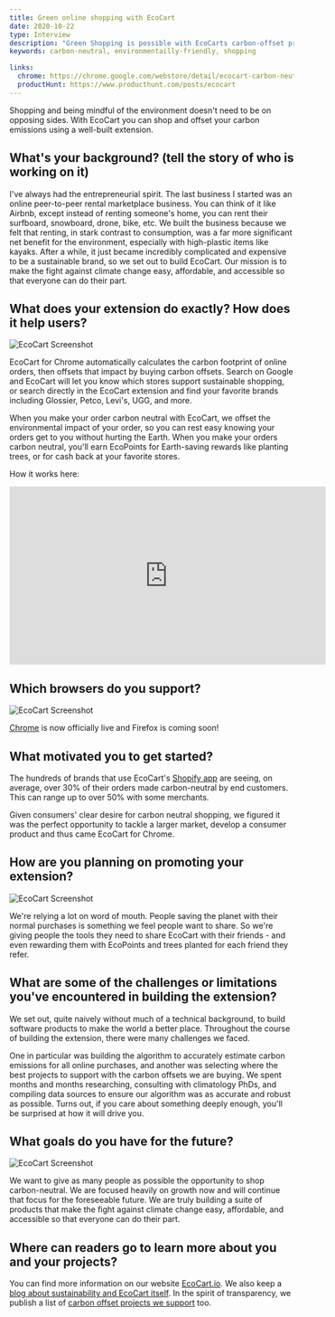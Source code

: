 ```yaml
---
title: Green online shopping with EcoCart
date: 2020-10-22
type: Interview
description: "Green Shopping is possible with EcoCarts carbon-offset programs. Learn more and do more."
keywords: carbon-neutral, environmentailly-friendly, shopping

links:
  chrome: https://chrome.google.com/webstore/detail/ecocart-carbon-neutral-sh/oiafedhhdhinjnianpfeaenmchnknchi
  productHunt: https://www.producthunt.com/posts/ecocart
---
```


Shopping and being mindful of the environment doesn't need to be on opposing sides. With EcoCart you can shop and offset your carbon emissions using a well-built extension.

<!--more-->

## What's your background? (tell the story of who is working on it)

I've always had the entrepreneurial spirit. The last business I started was an online peer-to-peer rental marketplace business. You can think of it like Airbnb, except instead of renting someone's home, you can rent their surfboard, snowboard, drone, bike, etc. We built the business because we felt that renting, in stark contrast to consumption, was a far more significant net benefit for the environment, especially with high-plastic items like kayaks. After a while, it just became incredibly complicated and expensive to be a sustainable brand, so we set out to build EcoCart. Our mission is to make the fight against climate change easy, affordable, and accessible so that everyone can do their part.


## What does your extension do exactly? How does it help users?

![EcoCart Screenshot](/images/EcoCart/image0.png)

EcoCart for Chrome automatically calculates the carbon footprint of online orders, then offsets that impact by buying carbon offsets. Search on Google and EcoCart will let you know which stores support sustainable shopping, or search directly in the EcoCart extension and find your favorite brands including Glossier, Petco, Levi's, UGG, and more.

When you make your order carbon neutral with EcoCart, we offset the environmental impact of your order, so you can rest easy knowing your orders get to you without hurting the Earth. When you make your orders carbon neutral, you'll earn EcoPoints for Earth-saving rewards like planting trees, or for cash back at your favorite stores.

How it works here:

<iframe width="560" height="315" src="https://www.youtube.com/embed/M8JLUu8Ziak" frameborder="0" allow="accelerometer; autoplay; clipboard-write; encrypted-media; gyroscope; picture-in-picture" allowfullscreen></iframe>


## Which browsers do you support?

![EcoCart Screenshot](/images/EcoCart/image1.png)

[Chrome](https://chrome.google.com/webstore/detail/ecocart-carbon-neutral-sh/oiafedhhdhinjnianpfeaenmchnknchi) is now officially live and Firefox is coming soon!


## What motivated you to get started?

The hundreds of brands that use EcoCart's [Shopify app](https://apps.shopify.com/ecocart) are seeing, on average, over 30% of their orders made carbon-neutral by end customers. This can range up to over 50% with some merchants.

Given consumers' clear desire for carbon neutral shopping, we figured it was the perfect opportunity to tackle a larger market, develop a consumer product and thus came EcoCart for Chrome.


## How are you planning on promoting your extension?

![EcoCart Screenshot](/images/EcoCart/image3.png)

We're relying a lot on word of mouth. People saving the planet with their normal purchases is something we feel people want to share. So we're giving people the tools they need to share EcoCart with their friends - and even rewarding them with EcoPoints and trees planted for each friend they refer.


## What are some of the challenges or limitations you've encountered in building the extension?

We set out, quite naively without much of a technical background, to build software products to make the world a better place. Throughout the course of building the extension, there were many challenges we faced.

One in particular was building the algorithm to accurately estimate carbon emissions for all online purchases, and another was selecting where the best projects to support with the carbon offsets we are buying. We spent months and months researching, consulting with climatology PhDs, and compiling data sources to ensure our algorithm was as accurate and robust as possible. Turns out, if you care about something deeply enough, you'll be surprised at how it will drive you.


## What goals do you have for the future?

![EcoCart Screenshot](/images/EcoCart/image2.png)

We want to give as many people as possible the opportunity to shop carbon-neutral. We are focused heavily on growth now and will continue that focus for the foreseeable future. We are truly building a suite of products that make the fight against climate change easy, affordable, and accessible so that everyone can do their part.


## Where can readers go to learn more about you and your projects?

You can find more information on our website [EcoCart.io](https://ecocart.io/). We also keep a [blog about sustainability and EcoCart itself](https://ecocart.io/blog/). In the spirit of transparency, we publish a list of [carbon offset projects we support](https://ecocart.io/app/our-projects/) too.
